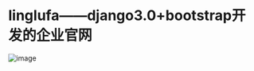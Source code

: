 # linglufa——django3.0+bootstrap开发的企业官网
![image](https://user-images.githubusercontent.com/11906945/138904505-c27fe1d1-5af0-4075-ba3c-291193a8a5cc.png)
